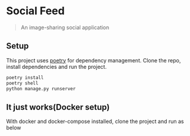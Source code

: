 # Social Feed

> An image-sharing social application


## Setup
This project uses [poetry](https://python-poetry.org/docs/) for dependency management.
Clone the repo, install dependencies and run the project.

```bash
poetry install
poetry shell
python manage.py runserver
```


## It just works(Docker setup)

With docker and docker-compose installed, clone the project and run as below